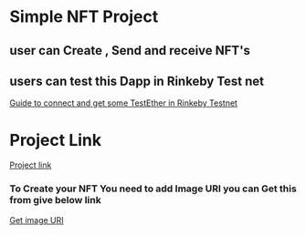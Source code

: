 # Simple NFT Project 
## user can Create , Send and receive NFT's
## users can test this Dapp in Rinkeby Test net 
 
[Guide to connect and get some TestEther  in Rinkeby Testnet ](https://www.geeksforgeeks.org/ethereum-blockchain-getting-free-test-ethers-for-rinkeby-test-network/)

# Project Link
[Project link](http://umcreations.me/CollectionCreator/)

### To Create your NFT You need to add Image URI you can Get this from give below link
[Get image URI ](https://filetoipfs.herokuapp.com/)